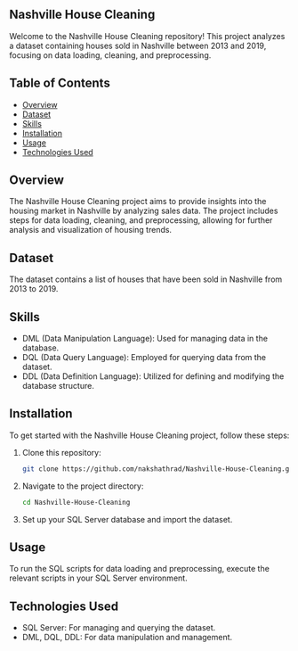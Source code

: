 ## Nashville House Cleaning

Welcome to the Nashville House Cleaning repository! This project analyzes a dataset containing houses sold in Nashville between 2013 and 2019, focusing on data loading, cleaning, and preprocessing.

## Table of Contents

- [Overview](#overview)
- [Dataset](#dataset)
- [Skills](#skills)
- [Installation](#installation)
- [Usage](#usage)
- [Technologies Used](#technologies-used)

## Overview

The Nashville House Cleaning project aims to provide insights into the housing market in Nashville by analyzing sales data. The project includes steps for data loading, cleaning, and preprocessing, allowing for further analysis and visualization of housing trends.

## Dataset

The dataset contains a list of houses that have been sold in Nashville from 2013 to 2019.

## Skills

- DML (Data Manipulation Language): Used for managing data in the database.
- DQL (Data Query Language): Employed for querying data from the dataset.
- DDL (Data Definition Language): Utilized for defining and modifying the database structure.

## Installation

To get started with the Nashville House Cleaning project, follow these steps:

1. Clone this repository:
   ```bash
   git clone https://github.com/nakshathrad/Nashville-House-Cleaning.git
   ```

2. Navigate to the project directory:
   ```bash
   cd Nashville-House-Cleaning
   ```

3. Set up your SQL Server database and import the dataset.

## Usage

To run the SQL scripts for data loading and preprocessing, execute the relevant scripts in your SQL Server environment.

## Technologies Used

- SQL Server: For managing and querying the dataset.
- DML, DQL, DDL: For data manipulation and management.
